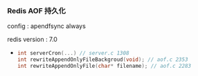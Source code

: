 ### Redis  AOF 持久化

config : apendfsync always

redis version : 7.0

- ```c
  int serverCron(...) // server.c 1308
  int rewriteAppendOnlyFileBackgroud(void); // aof.c 2353
  int rewriteAppendOnlyFile(char* filename); // aof.c 2283
  
  ```

  